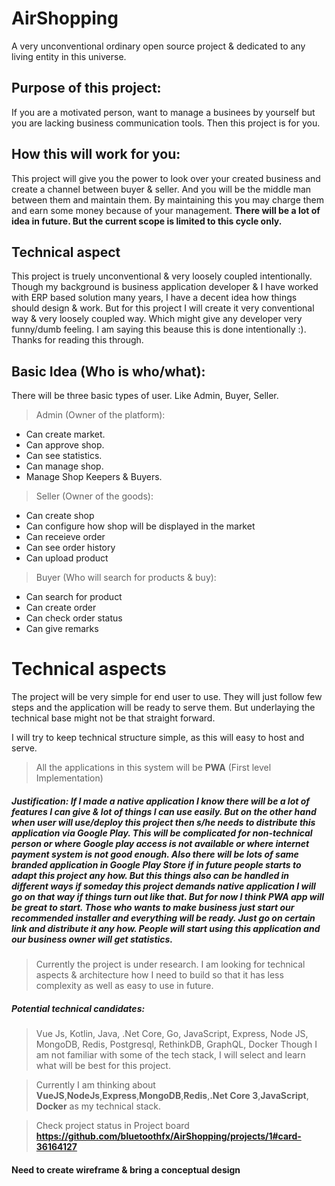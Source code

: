 # AirShopping
A very unconventional ordinary open source project &amp; dedicated to any living entity in this universe.

## Purpose of this project:
If you are a motivated person, want to manage a businees by yourself but you are lacking business communication
tools. Then this project is for you.

## How this will work for you:
This project will give you the power to look over your created business and create a channel between buyer & seller.
And you will be the middle man between them and maintain them. By maintaining this you may charge them and earn some money
because of your management. **There will be a lot of idea in future. But the current scope is limited to this cycle only.**

## Technical aspect
This project is truely unconventional & very loosely coupled intentionally. Though my background is business application developer
& I have worked with ERP based solution many years, I have a decent idea how things should design & work. But for this project I will
create it very conventional way & very loosely coupled way. Which might give any developer very funny/dumb feeling. I am saying this beause this is done intentionally :). Thanks for reading this through.

## Basic Idea (Who is who/what):
There will be three basic types of user. Like Admin, Buyer, Seller.

> Admin (Owner of the platform):
* Can create market. 
* Can approve shop.
* Can see statistics.
* Can manage shop.
* Manage Shop Keepers & Buyers.

> Seller (Owner of the goods):
* Can create shop
* Can configure how shop will be displayed in the market
* Can receieve order
* Can see order history
* Can upload product

> Buyer (Who will search for products & buy):
* Can search for product
* Can create order
* Can check order status
* Can give remarks

# Technical aspects
The project will be very simple for end user to use. They will just follow few steps and the application
will be ready to serve them. But underlaying the technical base might not be that straight forward.

I will try to keep technical structure simple, as this will easy to host and serve.

> All the applications in this system will be **PWA** (First level Implementation)

##### Justification: If I made a native application I know there will be a lot of features I can give & lot of things I can use easily. But on the other hand when user will use/deploy this project then s/he needs to distribute this application via Google Play. This will be complicated for non-technical person or where Google play access is not available or where internet payment system is not good enough. Also there will be lots of same branded application in Google Play Store if in future people starts to adapt this project any how. But this things also can be handled in different ways if someday this project demands native application I will go on that way if things turn out like that. But for now I think PWA app will be great to start. Those who wants to make business just start our recommended installer and everything will be ready. Just go on certain link and distribute it any how. People will start using this application and our business owner will get statistics. 

> Currently the project is under research. I am looking for technical aspects & architecture how I need to build so that it has less complexity as well as easy to use in future.

##### Potential technical candidates:
> Vue Js, Kotlin, Java, .Net Core, Go, JavaScript, Express, Node JS, MongoDB, Redis, Postgresql, RethinkDB, GraphQL, Docker
> Though I am not familiar with some of the tech stack, I will select and learn what will be best for this project.

> Currently I am thinking about **VueJS**,**NodeJs**,**Express**,**MongoDB**,**Redis**,**.Net Core 3**,**JavaScript**, **Docker** as my technical stack.

> Check project status in Project board **https://github.com/bluetoothfx/AirShopping/projects/1#card-36164127**

#### Need to create wireframe & bring a conceptual design

